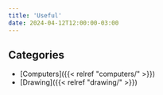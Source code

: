 ```yaml
---
title: 'Useful'
date: 2024-04-12T12:00:00-03:00
---
```


## Categories

- [Computers]({{< relref "computers/" >}})
- [Drawing]({{< relref "drawing/" >}})
